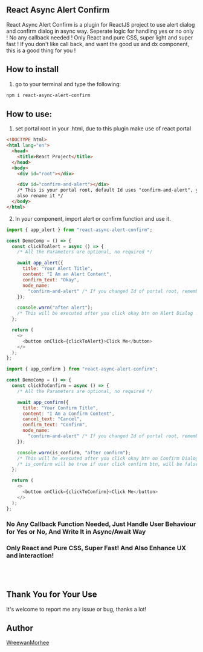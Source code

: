 ## React Async Alert Confirm

React Async Alert Confirm is a plugin for ReactJS project to use alert dialog and confirm dialog in async way.
Seperate logic for handling yes or no only ! No any callback needed !
Only React and pure CSS, super light and super fast !
If you don't like call back, and want the good ux and dx component, this is a good thing for you !

## How to install

1. go to your terminal and type the following:

```bash
npm i react-async-alert-confirm
```

## How to use:

1. set portal root in your .html, due to this plugin make use of react portal

```html
<!DOCTYPE html>
<html lang="en">
  <head>
    <title>React Project</title>
  </head>
  <body>
    <div id="root"></div>

    <div id="confirm-and-alert"></div>
    /* This is your portal root, default Id uses "confirm-and-alert", you could
    also rename it */
  </body>
</html>
```

2. In your component, import alert or confirm function and use it.

```js
import { app_alert } from "react-async-alert-confirm";

const DemoComp = () => {
  const clickToAlert = async () => {
    /* All the Parameters are optional, no required */

    await app_alert({
      title: "Your Alert Title",
      content: "I Am an Alert Content",
      confirm_text: "Okay",
      node_name:
        "confirm-and-alert" /* If you changed Id of portal root, remember to specify here */,
    });

    console.warn("after alert");
    /* This will be executed after you click okay btn on Alert Dialog ! */
  };

  return (
    <>
      <button onClick={clickToAlert}>Click Me</button>
    </>
  );
};
```

```js
import { app_confirm } from "react-async-alert-confirm";

const DemoComp = () => {
  const clickToConfirm = async () => {
    /* All the Parameters are optional, no required */

    await app_confirm({
      title: "Your Confirm Title",
      content: "I Am a Confirm Content",
      cancel_text: "Cancel",
      confirm_text: "Confirm",
      node_name:
        "confirm-and-alert" /* If you changed Id of portal root, remember to specify here */,
    });

    console.warn(is_confirm, "after confirm");
    /* This will be executed after you click okay btn on Confirm Dialog ! */
    /* is_confirm will be true if user click confirm btn, will be false if user click cancel btn */
  };

  return (
    <>
      <button onClick={clickToConfirm}>Click Me</button>
    </>
  );
};
```

### No Any Callback Function Needed, Just Handle User Behaviour for Yes or No, And Write It in Async/Await Way

### Only React and Pure CSS, Super Fast! And Also Enhance UX and interaction!

<br /><br />

## Thank You for Your Use

It's welcome to report me any issue or bug, thanks a lot!

## Author

[WreewanMorhee](https://github.com/WreewanMorhee)
